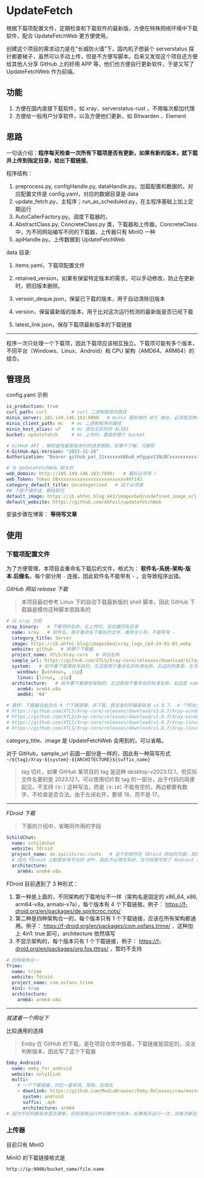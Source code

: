 # UpdateFetch

根据下载项配置文件，定期检查和下载软件的最新版，方便在特殊网络环境中下载软件，配合 UpdateFetchWeb 更方便使用。

创建这个项目的需求动力是在“长城防火墙”下，国内机子想装个 serverstatus 探针都要梯子，虽然可以手动上传，但是不方便写脚本。后来又发现这个项目还方便给其他人分享 GitHub 上的好用 APP 等，他们也方便自行更新软件，于是又写了 UpdateFetchWeb 作为前端。


## 功能

1. 方便在国内直接下载软件，如 xray、serverstatus-rust ，不用每次都加代理
2. 方便给一般用户分享软件，以及方便他们更新，如 Bitwarden 、Element


## 思路


一句话介绍：**程序每天检查一次所有下载项是否有更新，如果有新的版本，就下载并上传到指定目录，给出下载链接**。


程序结构：
1. preprocess.py, configHandle.py, dataHandle.py。加载配置和数据的，对应配置文件是 config.yaml，对应的数据目录是 data
2. update_fetch.py，主程序；run_as_scheduled.py，在主程序基础上加上定期运行
3. AutoCallerFactory.py。调度下载器的，
4. AbstractClass.py, ConcreteClass.py 类，下载器和上传器。ConcreteClass 中，为不同网站编写不同的下载器，上传器只有 MinIO 一种
5. apiHandle.py。上传数据到 UpdateFetchWeb


data 目录:
1. items.yaml，下载项配置文件
2. retained_version，如果有保留特定版本的需求，可以手动修改，防止在更新时，把旧版本删除。

3. versoin_deque.json，保留已下载的版本，用于自动清除旧版本
4. version，保留最新版的版本，用于比对这次运行检测的最新版是否已经下载
5. latest_link.json，保存下载项最新版本的下载链接

---


程序一次只处理一个下载项，因此下载项应该相互独立。下载项可能有多个版本，不同平台（Windows、Linux、Android）和 CPU 架构（AMD64、ARM64）的组合。


## 管理员


config.yaml 示例

```yaml
is_production: true
curl_path: curl         # curl 二进制程序的路径
minio_server: 185.149.146.103:9000   # minio 服务端的 API 地址，必须是这种形式，可以用域名，但不能带 http 
minio_client_path: mc   # mc 二进制程序的路径
minio_host_alias: uf    # mc 添加主机时的 ALIAS
bucket: updatefetch     # mc 上传时，要放到哪个 bucket

# GitHub API ，解除查找最新版本时的请求限制。如果不了解，可删除
X-GitHub-Api-Version: "2022-11-28"
Authorization: "Bearer github_pat_11xxxxxxkBbu0_mfgypv21NLBCxxxxxxxxxxxxxxxxxxxxxxxxxxxxxbQTWJA1"

# 与 UpdateFetchWeb 相关的
web_domain: http://185.149.146.103:7699/   # 最后必须带 /
web_Token: Token b8xxxxxxxxxxxxxxxxxxxxxxxxx40f142
category_default_title: Uncategorized   # 这个必须填
## 下面不填的话，删除即可
default_image: https://ib.ahfei.blog:443/imagesbed/undefined_image_url_200-24-01-05.webp
default_website: https://github.com/AhFeil/updatefetchWeb
```


安装步骤在博客： **等待写文章**


## 使用




### 下载项配置文件


为了方便管理，本项目会重命名下载后的文件，格式为： **软件名-系统-架构-版本.后缀名**，每个部分用 `-` 连接，因此软件名不能带有 - ，会导致程序出错。


*GitHub 网站 release 下载*

> 本项目最初参考 Linux 下的自动下载最新版的 shell 脚本，因此 GitHub 下载器是模仿这种脚本思路来的


```yaml
# 以 xray 为例
xray_binary:   # 下载项的名称，在上传时，会创建同名目录
  name: xray   # 软件名，用于重命名下载后的文件，推荐全小写，不能带有 - 
  category_title: Server
  image: https://ib.ahfei.blog/imagesbed/xray_logo_cpd-24-01-03.webp
  website: github   # 用哪个下载器
  project_name: XTLS/Xray-core   # 项目名称
  sample_url: https://github.com/XTLS/Xray-core/releases/download/${tag}/Xray-${system}-${ARCHITECTURE}${suffix_name}   # release 中的下载链接，${} 包裹的在下载时会被替换成实际值
  system:   # 软件要下载哪些系统的，左边是用于重命名的标准名称，右边的列表里，左项是 sample_url 中应该实际填写的，右边是对应的后缀名
    windows: [windows, .zip]
    linux: [linux, .zip]
  architecture:   # 软件要下载哪些架构的，左边是用于重命名的标准名称，右边是 sample_url 中应该实际填写的
    arm64: arm64-v8a
    amd64: '64'

# 最终，下载器会组合出 4 个下载链接，并下载，假设查到的最新版是 v1.8.7， 4 个网址分别是
# https://github.com/XTLS/Xray-core/releases/download/v1.8.7/Xray-windows-arm64-v8a.zip
# https://github.com/XTLS/Xray-core/releases/download/v1.8.7/Xray-windows-64.zip
# https://github.com/XTLS/Xray-core/releases/download/v1.8.7/Xray-linux-arm64-v8a.zip
# https://github.com/XTLS/Xray-core/releases/download/v1.8.7/Xray-linux-64.zip
```

category_title、image 是 UpdateFetchWeb 会用到的，可以省略。

对于 GitHub，sample_url 前面一部分是一样的，因此有一种简写形式 `~/${tag}/Xray-${system}-${ARCHITECTURE}${suffix_name}`


> tag 切片。如果 GitHub 某项目的 tag 是这种 desktop-v2023.12.1，但实际文件名要的是 2023.12.1，可以使用切片取 tag 的一部分，出于代码的简便起见，不支持 `[9:]` 这种写法，而是 `[9:18]` 不能有空的，两边都要有数字，不检查是否合法。由于左闭右开，要填 18，而不是 17。


---

*FDroid 下载*

> 下面的介绍中，省略同作用的字段

```yaml
SchildChat:
  name: schildchat
  website: fdroid
  project_name: de.spiritcroc.riotx   # 这个到软件在 FDroid 网站的页面，其网址最后一部分就是
  # 因为 FDroid 上都是安卓平台的 APP，因此不必填写系统，在代码里写死了 Android 系统
  architecture:
    arm64: arm64-v8a
```

FDroid 目前遇到了 3 种形式：
1. 第一种是上面的，不同架构的下载地址不一样（架构名是固定的 x86_64, x86, arm64-v8a, armabi-v7a），每个版本有 4 个下载链接。例子： https://f-droid.org/en/packages/de.spiritcroc.riotx/
2. 第二种是四种架构合一的，每个版本只有 1 个下载链接，应该在所有架构都通用。例子： https://f-droid.org/en/packages/com.osfans.trime/ ，这种加上 4in1: true 即可，architecture 依然填写
3. 不显示架构的，每个版本只有 1 个下载链接，例子： https://f-droid.org/en/packages/org.fox.tttrss/ ，暂时不支持

```yaml
# 四种架构合一
Trime:
  name: trime
  website: fdroid
  project_name: com.osfans.trime
  4in1: true
  architecture:
    arm64: arm64-v8a
```

---

*就逮着一个网址下*

比较通用的选择

> Emby 在 GitHub 的下载，是在项目仓库中放着，下载链接是固定的，没法判断版本，因此写了这个下载器

```yaml
Emby_Android:
  name: emby_for_android
  website: only1link
  multi:
    # 一个下载链接，对应一套系统、架构、后缀名
    - downlink: https://github.com/MediaBrowser/Emby.Releases/raw/master/android/emby-android-google-arm64-v8a-release.apk
      system: android
      suffix: .apk
      architecture: arm64
# 因为不好判断版本是否更新，目前是取运行时日期作为版本，如果每天运行一次，则每次都会下载
```


### 上传器


目前只有 MinIO


MinIO 的下载链接格式是

```
http://ip:9000/bucket_name/file.name
```



